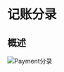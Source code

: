 记账分录
===

概述
---

![Payment分录](http://static.oschina.net/uploads/space/2016/0512/054518_6s7X_2720480.png)

